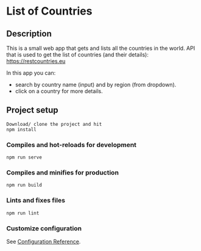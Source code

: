 # List of Countries

## Description

This is a small web app that gets and lists all the countries in the world.
API that is used to get the list of countries (and their details):
https://restcountries.eu

In this app you can:
- search by country name (input) and by region (from dropdown).
- click on a country for more details.

## Project setup
```
Download/ clone the project and hit
npm install
```

### Compiles and hot-reloads for development
```
npm run serve
```

### Compiles and minifies for production
```
npm run build
```

### Lints and fixes files
```
npm run lint
```

### Customize configuration
See [Configuration Reference](https://cli.vuejs.org/config/).
